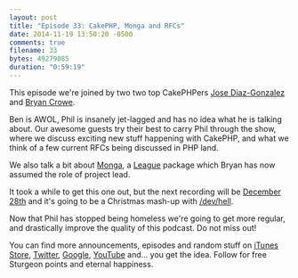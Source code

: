 ```yaml
---
layout: post
title: "Episode 33: CakePHP, Monga and RFCs"
date: 2014-11-19 13:50:20 -0500
comments: true
filename: 33
bytes: 49279085
duration: "0:59:19"
---
```


This episode we're joined by two two top CakePHPers [Jose Diaz-Gonzalez](https://twitter.com/savant) and 
[Bryan Crowe](https://twitter.com/_beakman).

Ben is AWOL, Phil is insanely jet-lagged and has no idea what he is talking about. Our awesome guests try their best to carry Phil through the show, where we discuss exciting new stuff happening with CakePHP, and what we think of a few current RFCs being discussed in PHP land.

We also talk a bit about [Monga](https://github.com/thephpleague/monga), a [League](http://thephpleague.com) package which Bryan has now assumed the role of project lead. 

It took a while to get this one out, but the next recording will be [December 28th](https://plus.google.com/b/114546315704097272137/events/cjaeesv1vt4bphb36pb33m4p2gc) and it's going to be a Christmas mash-up with [/dev/hell](http://devhell.info/post/2014-12-18/lets-get-this-thing-over-with/).

Now that Phil has stopped being homeless we're going to get more regular, and drastically improve the quality of this podcast. Do not miss out!

You can find more announcements, episodes and random stuff on [iTunes Store](https://itunes.apple.com/us/podcast/php-town-hall/id585240066?mt=2), [Twitter](https://twitter.com/phptownhall), [Google](https://plus.google.com/b/114546315704097272137/+Phptownhall), [YouTube](https://www.youtube.com/channel/UCepVwe7RrxE7Zv3kytUfcKw) and... you get the idea. Follow for free Sturgeon points and eternal happiness.